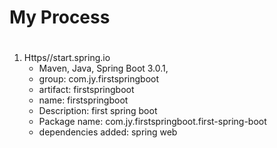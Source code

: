 # My Process
#

1. Https//start.spring.io
    - Maven, Java, Spring Boot 3.0.1,
    - group: com.jy.firstspringboot
    - artifact: firstspringboot
    - name: firstspringboot
    - Description: first spring boot
    - Package name: com.jy.firstspringboot.first-spring-boot
    - dependencies added: spring web